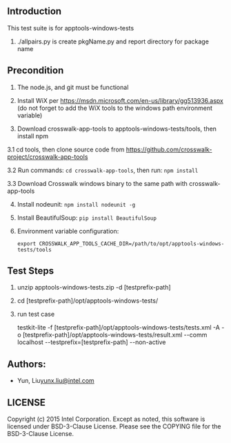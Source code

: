 ## Introduction

This test suite is for apptools-windows-tests

1. ./allpairs.py is create pkgName.py and report directory for package name

## Precondition

1. The node.js, and git must be functional

2. Install WiX per https://msdn.microsoft.com/en-us/library/gg513936.aspx (do not forget to add the WiX tools to the windows path environment variable)

3. Download crosswalk-app-tools to apptools-windows-tests/tools, then install npm

  3.1 cd tools, then clone source code from https://github.com/crosswalk-project/crosswalk-app-tools

  3.2 Run commands: `cd crosswalk-app-tools`, then run: `npm install`

  3.3 Download Crosswalk windows binary to the same path with crosswalk-app-tools

4. Install nodeunit: `npm install nodeunit -g`

5. Install BeautifulSoup: `pip install BeautifulSoup`

6. Environment variable configuration:

   `export CROSSWALK_APP_TOOLS_CACHE_DIR=/path/to/opt/apptools-windows-tests/tools`

## Test Steps

1. unzip apptools-windows-tests<version>.zip -d [testprefix-path]

2. cd [testprefix-path]/opt/apptools-windows-tests/

3. run test case

    testkit-lite -f [testprefix-path]/opt/apptools-windows-tests/tests.xml -A
    -o [testprefix-path]/opt/apptools-windows-tests/result.xml --comm localhost
    --testprefix=[testprefix-path] --non-active

## Authors:

* Yun, Liu<yunx.liu@intel.com>

## LICENSE

Copyright (c) 2015 Intel Corporation.
Except as noted, this software is licensed under BSD-3-Clause License.
Please see the COPYING file for the BSD-3-Clause License.

